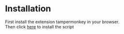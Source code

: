# Installation

First install the extension tampermonkey in your browser.  
Then click [here](https://github.com/energistix/timeToDelay/raw/master/script.user.js) to install the script
